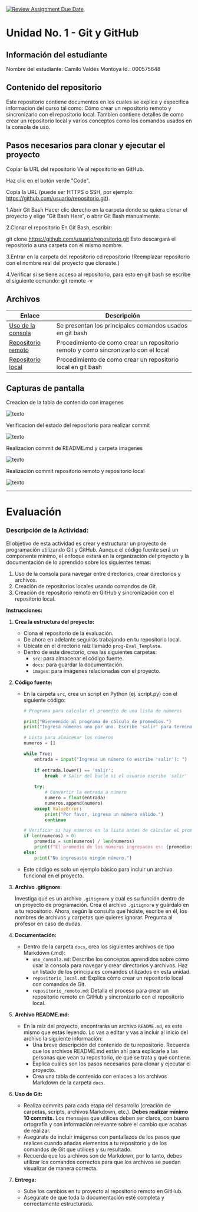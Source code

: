 [![Review Assignment Due Date](https://classroom.github.com/assets/deadline-readme-button-22041afd0340ce965d47ae6ef1cefeee28c7c493a6346c4f15d667ab976d596c.svg)](https://classroom.github.com/a/SoiS0_7u)
# Unidad No. 1 - Git y GitHub
## Información del estudiante  
Nombre del estudiante: Camilo Valdés Montoya
Id.: 000575648

## Contenido del repositorio 

Este repositorio contiene documentos en los cuales se explica y especifica informacion del curso tal como: Cómo crear un repositorio remoto y sincronizarlo con el repositorio local. Tambien contiene detalles de como crear un repositorio local y varios conceptos como los comandos usados en la consola de uso.

## Pasos necesarios para clonar y ejecutar el proyecto

Copiar la URL del repositorio
Ve al repositorio en GitHub.

Haz clic en el botón verde "Code".

Copia la URL (puede ser HTTPS o SSH, por ejemplo: https://github.com/usuario/repositorio.git).

1.Abrir Git Bash
  Hacer clic derecho en la carpeta donde se quiera clonar el proyecto y elige “Git Bash Here”, o abrir Git Bash manualmente.

2.Clonar el repositorio
  En Git Bash, escribir:

  git clone https://github.com/usuario/repositorio.git
  Esto descargará el repositorio a una carpeta con el mismo nombre.

3.Entrar en la carpeta del repositorio
  cd repositorio
  (Reemplazar repositorio con el nombre real del proyecto que clonaste.)

4.Verificar si se tiene acceso al repositorio, para esto en git bash se escribe el siguiente comando:
  git remote -v

## Archivos

|Enlace|Descripción|
|------|-----------|
[Uso de la consola](./docs/uso_consola.md)|Se presentan los principales comandos usados en git bash|
[Repositorio remoto](./docs/repositorio_remoto.md)|Procedimiento de como crear un repositorio remoto y como sincronizarlo con el local|
[Repositorio local](./docs/repositorio_local.md)|Procedimiento de como crear un repositorio local en git bash

## Capturas de pantalla

Creacion de la tabla de contenido con imagenes

![texto](./Imgenes/Captura%20de%20pantalla%202025-07-24%20213616.jpg)

Verificacion del estado del repositorio para realizar commit

![texto](./Imgenes/Captura%20de%20pantalla%202025-07-24%20213911.jpg)

Realizacion commit de README.md y carpeta imagenes

![texto](./Imgenes/Captura%20de%20pantalla%202025-07-24%20214201.png)

Realización commit repositorio remoto y repositorio local

![texto](./Imgenes/Captura%20de%20pantalla%202025-07-24%20214715.jpg)

---
# Evaluación

### **Descripción de la Actividad:**

El objetivo de esta actividad es crear y estructurar un proyecto de programación utilizando Git y GitHub. Aunque el código fuente será un componente mínimo, el enfoque estará en la organización del proyecto y la documentación de lo aprendido sobre los siguientes temas:

1. Uso de la consola para navegar entre directorios, crear directorios y archivos.
2. Creación de repositorios locales usando comandos de Git.
3. Creación de repositorio remoto en GitHub y sincronización con el repositorio local.

**Instrucciones:**

1. **Crea la estructura del proyecto:**
    - Clona el repositorio de la evaluación.
    - De ahora en adelante seguirás trabajando en tu repositorio local.
    - Ubícate en el directorio raíz llamado `prog-Eval_Template`.
    - Dentro de este directorio, crea las siguientes carpetas:
        - `src`: para almacenar el código fuente.
        - `docs`: para guardar la documentación.
        - `images`: para imágenes relacionadas con el proyecto.
2. **Código fuente:**
    - En la carpeta `src`, crea un script en Python (ej. script.py) con el siguiente código:
        
        ```python
        # Programa para calcular el promedio de una lista de números
        
        print("Bienvenido al programa de cálculo de promedios.")
        print("Ingresa números uno por uno. Escribe 'salir' para terminar.")
        
        # Lista para almacenar los números
        numeros = []
        
        while True:
            entrada = input("Ingresa un número (o escribe 'salir'): ")
            
            if entrada.lower() == 'salir':
                break  # Salir del bucle si el usuario escribe 'salir'
            
            try:
                # Convertir la entrada a número
                numero = float(entrada)
                numeros.append(numero)
            except ValueError:
                print("Por favor, ingresa un número válido.")
                continue
        
        # Verificar si hay números en la lista antes de calcular el promedio
        if len(numeros) > 0:
            promedio = sum(numeros) / len(numeros)
            print(f"El promedio de los números ingresados es: {promedio:.2f}")
        else:
            print("No ingresaste ningún número.")
        
        ```
        
    - Este código es solo un ejemplo básico para incluir un archivo funcional en el proyecto.
3. **Archivo .gitignore:**
    
    Investiga qué es un archivo `.gitignore` y cuál es su función dentro de un proyecto de programación. Crea el archivo `.gitignore` y guárdalo en a tu repositorio. Ahora, según la consulta que hiciste, escribe en él, los nombres de archivos y carpetas que quieres ignorar. Pregunta al profesor en caso de dudas.
    
4. **Documentación:**
    - Dentro de la carpeta `docs`, crea los siguientes archivos de tipo Markdown (.md):
        - `uso_consola.md`: Describe los conceptos aprendidos sobre cómo usar la consola para navegar y crear directorios y archivos. Haz un listado de los principales comandos utilizados en esta unidad.
        - `repositorio_local.md`: Explica cómo crear un repositorio local con comandos de Git.
        - `repositorio_remoto.md`: Detalla el proceso para crear un repositorio remoto en GitHub y sincronizarlo con el repositorio local.
5. **Archivo README.md:**
    - En la raíz del proyecto, encontrarás un archivo `README.md`, es este mismo que estás leyendo. Lo vas a editar y vas a incluir al inicio del archivo la siguiente información:
        - Una breve descripción del contenido de tu repositorio. Recuerda que los archivos README.md están ahí para explicarle a las personas que vean tu repositorio, de qué se trata y qué contiene.
        - Explica cuáles son los pasos necesarios para clonar y ejecutar el proyecto.
        - Crea una tabla de contenido con enlaces a los archivos Markdown de la carpeta `docs`.
6. **Uso de Git:**
    - Realiza commits para cada etapa del desarrollo (creación de carpetas, scripts, archivos Markdown, etc.). **Debes realizar mínimo 10 commits.** Los mensajes que utilices deben ser claros, con buena ortografía y con información relevante sobre el cambio que acabas de realizar.
    - Asegúrate de incluir imágenes con pantallazos de los pasos que realices cuando añadas elementos a tu repositorio y de los comandos de Git que utilices y su resultado.
    - Recuerda que los archivos son de Markdown, por lo tanto, debes utilizar los comandos correctos para que los archivos se puedan visualizar de manera correcta.
7. **Entrega:**
    - Sube los cambios en tu proyecto al repositorio remoto en GitHub.
    - Asegúrate de que toda la documentación esté completa y correctamente estructurada.
